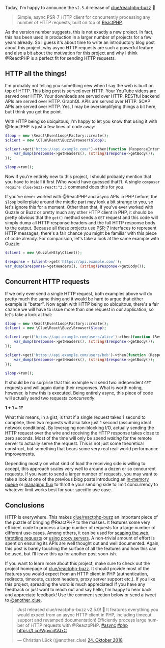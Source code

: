 Today, I'm happy to announce the `v2.5.0` release of [clue/reactphp-buzz](https://github.com/clue/reactphp-buzz) 🎉

> Simple, async PSR-7 HTTP client for concurrently processing any number of HTTP requests, built on top of [ReactPHP](https://reactphp.org/).

As the version number suggests, this is not exactly a new project. In fact, this has been used in production in a larger number of projects for a few years already. So I guess it's about time to write an introductory blog post about this project, why async HTTP requests are such a powerful feature and also a bit about the motivation for this project and why I think @ReactPHP is a perfect fit for sending HTTP requests.

## HTTP all the things!

I'm probably not telling you something new when I say the web is built on top of HTTP. This blog post is served over HTTP. Your YouTube videos are served over HTTP. Your downloads are served over HTTP. RESTful backend APIs are served over HTTP. GraphQL APIs are served over HTTP. SOAP APIs are served over HTTP. Yes, I may be oversimplifying things a bit here, but I think you get the point.

With HTTP being so ubiquitous, I'm happy to let you know that using it with @ReactPHP is just a few lines of code away:

```php
$loop = new \React\EventLoop\Factory::create();
$client = new \Clue\React\Buzz\Browser($loop);

$client->get('https://api.example.com/')->then(function (ResponseInterface $response) {
    var_dump($response->getHeaders(), (string)$response->getBody());
});

$loop->run();
```

Now if you're entirely new to this project, I should probably mention that you have to install it first (Who would have guessed that?). A single `composer require clue/buzz-react:^2.5` command does this for you.

If you've never worked with @ReactPHP and async APIs in PHP before, the `$loop` boilerplate around the middle part may look a bit strange to you, so let's ignore this for a moment. Other than that, if you've ever worked with Guzzle or Buzz or pretty much any other HTTP client in PHP, it should be pretty obvious that the `get()` method sends a `GET` request and this code will simply dump all HTTP response headers and the full HTTP response body to the output. Because all these projects use [PSR-7](https://www.php-fig.org/psr/psr-7/) interfaces to represent HTTP messages, there's a fair chance you might be familiar with this piece of code already. For comparision, let's take a look at the same example with Guzzle:

```php
$client = new \GuzzleHttp\Client();

$response = $client->get('https://api.example.com/');
var_dump($response->getHeaders(), (string)$response->getBody());
```

## Concurrent HTTP requests

If we only ever send a single HTTP request, both examples above will do pretty much the same thing and it would be hard to argue that either example is "better". Now again with HTTP being so ubiquitous, there's a fair chance we will have to issue more than one request in our application, so let's take a look at that:

```php
$loop = new \React\EventLoop\Factory::create();
$client = new \Clue\React\Buzz\Browser($loop);

$client->get('https://api.example.com/users/alice')->then(function (ResponseInterface $response) {
    var_dump($response->getHeaders(), (string)$response->getBody());
});

$client->get('https://api.example.com/users/bob')->then(function (ResponseInterface $response) {
    var_dump($response->getHeaders(), (string)$response->getBody());
});

$loop->run();
```

It should be no surprise that this example will send two independent `GET` requests and will again dump their responses. What is worth noting, however, is how this is executed. Being entirely async, this piece of code will actually send two requests *concurrently*.

**1 + 1 = 1?**

What this means, in a gist, is that if a single request takes 1 second to complete, then two requests will also take just 1 second (assuming ideal network conditions). By leveraging non-blocking I/O, actually sending the HTTP request over the wire and receiving the HTTP response takes close to zero seconds. Most of the time will only be spend *waiting* for the remote server to actually serve the request. This is not just some theoretical construct, but something that bears some very real real-world performance improvements.

Depending mostly on what kind of load the receiving side is willing to accept, this approach scales very well to around a dozen or so concurrent requests. If you want to send a larger number of requests, you may want to take a look at one of the previous blog posts introducing an [in-memory queue](https://www.lueck.tv/2018/introducing-reactphp-mini-queue) or [managing flux](https://www.lueck.tv/2018/introducing-reactphp-flux) to throttle your sending side to limit concurrency to whatever limit works best for your specific use case.

## Conclusions

HTTP is everywhere. This makes [clue/reactphp-buzz](https://github.com/clue/reactphp-buzz) an important piece of the puzzle of bringing @ReactPHP to the masses. It features some very efficient code to process a large number of requests for a large number of different use-cases. Among others, it can be used for [scaping the web](https://sergeyzhuk.me/2018/02/12/fast-webscraping-with-reactphp/), [throttling requests](https://sergeyzhuk.me/2018/03/19/fast-webscraping-with-reactphp-limiting-requests/) or [using proxy servers](https://sergeyzhuk.me/2018/06/20/fast-webscraping-with-reactphp-proxy/). A non-trivial amount of effort is spent on ensuring its APIs are well thought out and well documented. Again, this post is barely touching the surface of all the features and how this can be used, but I'll leave this up for another post soon-ish.

If you want to learn more about this project, make sure to check out the project homepage of [clue/reactphp-buzz](https://github.com/clue/reactphp-buzz). It should provide most of the features you would expect from an HTTP client in PHP (authentication, redirects, timeouts, custom headers, proxy server support etc.). If you like this project, spreading the word is much appreciated! If you have any feedback or just want to reach out and say hello, I'm happy to hear back and appreciate feedback! Use the comment section below or send a tweet to [@another_clue](https://twitter.com/another_clue).

<blockquote class="twitter-tweet" data-lang="de"><p lang="en" dir="ltr">Just released clue/reactphp-buzz v2.5.0! 🎉 It features everything you would expect from an async HTTP client in PHP, including timeout support and revamped documentation! Efficiently process large number of HTTP requests with @ReactpPHP. <a href="https://twitter.com/hashtag/async?src=hash&amp;ref_src=twsrc%5Etfw">#async</a> <a href="https://twitter.com/hashtag/php?src=hash&amp;ref_src=twsrc%5Etfw">#php</a> <a href="https://t.co/WpvciAVJxC">https://t.co/WpvciAVJxC</a></p>&mdash; Christian Lück (@another_clue) <a href="https://twitter.com/another_clue/status/1055162680208773121?ref_src=twsrc%5Etfw">24. Oktober 2018</a></blockquote>
